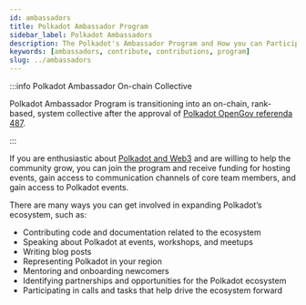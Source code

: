 ```yaml
---
id: ambassadors
title: Polkadot Ambassador Program
sidebar_label: Polkadot Ambassadors
description: The Polkadot's Ambassador Program and How you can Participate in It.
keywords: [ambassadors, contribute, contributions, program]
slug: ../ambassadors
---
```


:::info Polkadot Ambassador On-chain Collective

Polkadot Ambassador Program is transitioning into an on-chain, rank-based, system collective after
the approval of [Polkadot OpenGov referenda 487](https://polkadot.polkassembly.io/referenda/487).

:::

If you are enthusiastic about [Polkadot and Web3](./web3-and-polkadot.md) and are willing to help
the community grow, you can join the program and receive funding for hosting events, gain access to
communication channels of core team members, and gain access to Polkadot events.

There are many ways you can get involved in expanding Polkadot’s ecosystem, such as:

- Contributing code and documentation related to the ecosystem
- Speaking about Polkadot at events, workshops, and meetups
- Writing blog posts
- Representing Polkadot in your region
- Mentoring and onboarding newcomers
- Identifying partnerships and opportunities for the Polkadot ecosystem
- Participating in calls and tasks that help drive the ecosystem forward
